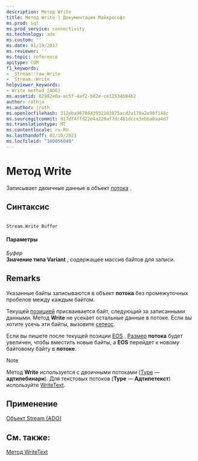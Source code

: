 ```yaml
---
description: Метод Write
title: Метод Write | Документация Майкрософт
ms.prod: sql
ms.prod_service: connectivity
ms.technology: ado
ms.custom: ''
ms.date: 01/19/2017
ms.reviewer: ''
ms.topic: reference
apitype: COM
f1_keywords:
- _Stream::raw_Write
- _Stream::Write
helpviewer_keywords:
- Write method [ADO]
ms.assetid: 02982e6a-ac5f-4af2-b82e-ce12534b84b2
author: rothja
ms.author: jroth
ms.openlocfilehash: 312eba9678843932103875acd2a170a2e98f148c
ms.sourcegitcommit: 917df4ffd22e4a229af7dc481dcce3ebba0aa4d7
ms.translationtype: MT
ms.contentlocale: ru-RU
ms.lasthandoff: 02/10/2021
ms.locfileid: "100056049"
---
```

# <a name="write-method"></a>Метод Write
Записывает двоичные данные в объект [потока](./stream-object-ado.md) .  
  
## <a name="syntax"></a>Синтаксис  
  
```  
  
Stream.Write Buffer  
```  
  
#### <a name="parameters"></a>Параметры  
 *Буфер*  
 **Значение типа Variant** , содержащее массив байтов для записи.  
  
## <a name="remarks"></a>Remarks  
 Указанные байты записываются в объект **потока** без промежуточных пробелов между каждым байтом.  
  
 Текущей [позицией](./position-property-ado.md) присваивается байт, следующий за записанными данными. Метод **Write** не усекает остальные данные в потоке. Если вы хотите усечь эти байты, вызовите [сетеос](./seteos-method.md).  
  
 Если вы пишете после текущей позиции [EOS](./eos-property.md) , [Размер](./size-property-ado-stream.md) **потока** будет увеличен, чтобы вместить новые байты, а **EOS** перейдет к новому байтовому байту в **потоке**.  
  
> [!NOTE]
>  Метод **Write** используется с двоичными потоками ([Type](./type-property-ado-stream.md) — **адтипебинари**). Для текстовых потоков (**Type** — **Адтипетекст**) используйте [WriteText](./writetext-method.md).  
  
## <a name="applies-to"></a>Применение  
 [Объект Stream (ADO)](./stream-object-ado.md)  
  
## <a name="see-also"></a>См. также:  
 [Метод WriteText](./writetext-method.md)